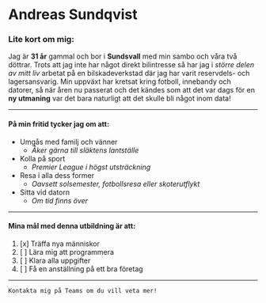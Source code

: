 # Andreas Sundqvist
### Lite kort om mig:  
Jag är **31 år** gammal och bor i **Sundsvall** med min sambo och våra två döttrar. Trots att jag inte har något direkt bilintresse så har jag i *större delen av mitt liv* arbetat på en bilskadeverkstad där jag har varit reservdels- och lagersansvarig. Min uppväxt har kretsat kring fotboll, innebandy och datorer, så när åren nu passerat och det kändes som att det var dags för en **ny utmaning** var det bara naturligt att det skulle bli något inom data!

---  
  
#### **På min fritid** tycker jag om att:  
-   Umgås med familj och vänner
    -   _Åker gärna till släktens lantställe_
-   Kolla på sport
    -  _Premier League i högst utsträckning_
-   Resa i alla dess former
    -   _Oavsett solsemester, fotbollsresa eller skoterutflykt_
-   Sitta vid datorn
    -   _Om tid finns över_
  
---

#### **Mina mål** med denna utbildning är att:
1. [x] Träffa nya människor
2. [ ] Lära mig att programmera
3. [ ] Klara alla uppgifter
4. [ ] Få en anställning på ett bra företag

---

    Kontakta mig på Teams om du vill veta mer!



